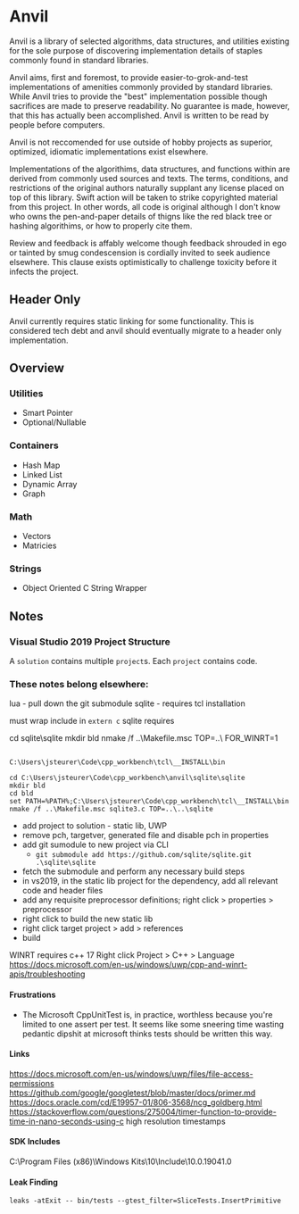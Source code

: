 # Anvil

Anvil is a library of selected algorithms, data structures, and utilities existing for the sole purpose of discovering implementation details of staples commonly found in standard libraries. 

Anvil aims, first and foremost, to provide easier-to-grok-and-test implementations of amenities commonly provided by standard libraries. While Anvil tries to provide the "best" implementation possible though sacrifices are made to preserve readability. No guarantee is made, however, that this has actually been accomplished. Anvil is written to be read by people before computers. 

Anvil is not reccomended for use outside of hobby projects as superior, optimized, idiomatic implementations exist elsewhere. 

Implementations of the algorithims, data structures, and functions within are derived from commonly used sources and texts. The terms, conditions, and restrictions of the original authors naturally supplant any license placed on top of this library. Swift action will be taken to strike copyrighted material from this project. In other words, all code is original although I don't know who owns the pen-and-paper details of thigns like the red black tree or hashing algorithims, or how to properly cite them. 

Review and feedback is affably welcome though feedback shrouded in ego or tainted by smug condescension is cordially invited to seek audience elsewhere. This clause exists optimistically to challenge toxicity before it infects the project. 

## Header Only
Anvil currently requires static linking for some functionality. This is considered tech debt and anvil should eventually migrate to a header only implementation. 

## Overview
### Utilities
- Smart Pointer
- Optional/Nullable
### Containers
- Hash Map
- Linked List
- Dynamic Array
- Graph
### Math
- Vectors
- Matricies
### Strings
- Object Oriented C String Wrapper

## Notes

### Visual Studio 2019 Project Structure
A `solution` contains multiple `project`s. Each `project` contains code.

### These notes belong elsewhere:
lua - pull down the git submodule
sqlite - requires tcl installation

must wrap include in `extern c`
sqlite requires

cd sqlite\sqlite
mkdir bld
nmake /f ..\Makefile.msc TOP=..\ FOR_WINRT=1

```

C:\Users\jsteurer\Code\cpp_workbench\tcl\__INSTALL\bin

cd C:\Users\jsteurer\Code\cpp_workbench\anvil\sqlite\sqlite
mkdir bld
cd bld
set PATH=%PATH%;C:\Users\jsteurer\Code\cpp_workbench\tcl\__INSTALL\bin
nmake /f ..\Makefile.msc sqlite3.c TOP=..\..\sqlite
```

* add project to solution - static lib, UWP
* remove pch, targetver, generated file and disable pch in properties
* add git sumodule to new project via CLI
  * ```git submodule add https://github.com/sqlite/sqlite.git .\sqlite\sqlite```
* fetch the submodule and perform any necessary build steps
* in vs2019, in the static lib project for the dependency, add all relevant code and header files
* add any requisite preprocessor definitions; right click > properties > preprocessor 
* right click to build the new static lib
* right click target project > add > references 
* build 

WINRT requires c++ 17
Right click Project > C++ > Language
https://docs.microsoft.com/en-us/windows/uwp/cpp-and-winrt-apis/troubleshooting

#### Frustrations

* The Microsoft CppUnitTest is, in practice, worthless because you're limited to one assert per test. It seems like some sneering time wasting pedantic dipshit at microsoft thinks tests should be written this way.  
#### Links
https://docs.microsoft.com/en-us/windows/uwp/files/file-access-permissions
https://github.com/google/googletest/blob/master/docs/primer.md
https://docs.oracle.com/cd/E19957-01/806-3568/ncg_goldberg.html
https://stackoverflow.com/questions/275004/timer-function-to-provide-time-in-nano-seconds-using-c high resolution timestamps
#### SDK Includes
C:\Program Files (x86)\Windows Kits\10\Include\10.0.19041.0

#### Leak Finding
`leaks -atExit -- bin/tests --gtest_filter=SliceTests.InsertPrimitive`

